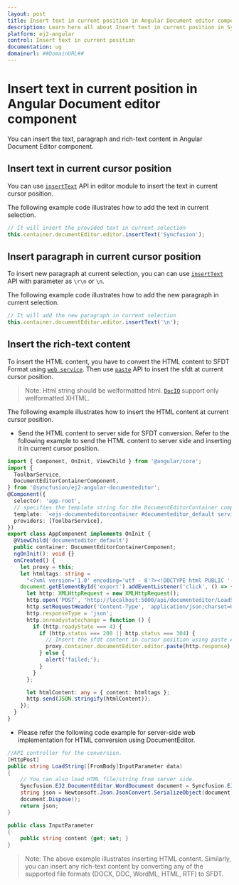 ```yaml
---
layout: post
title: Insert text in current position in Angular Document editor component | Syncfusion
description: Learn here all about Insert text in current position in Syncfusion Angular Document editor component of Syncfusion Essential JS 2 and more.
platform: ej2-angular
control: Insert text in current position 
documentation: ug
domainurl: ##DomainURL##
---
```


# Insert text in current position in Angular Document editor component

You can insert the text, paragraph and rich-text content in Angular Document Editor component.

## Insert text in current cursor position

You can use [`insertText`](https://ej2.syncfusion.com/angular/documentation/api/document-editor/editor/#inserttext) API in editor module to insert the text in current cursor position.

The following example code illustrates how to add the text in current selection.

```typescript
// It will insert the provided text in current selection
this.container.documentEditor.editor.insertText('Syncfusion');
```

## Insert paragraph in current cursor position

To insert new paragraph at current selection, you can can use [`insertText`](https://ej2.syncfusion.com/angular/documentation/api/document-editor/editor/#inserttext) API with parameter as `\r\n` or `\n`.

The following example code illustrates how to add the new paragraph in current selection.

```typescript
// It will add the new paragraph in current selection
this.container.documentEditor.editor.insertText('\n');
```

## Insert the rich-text content

To insert the HTML content, you have to convert the HTML content to SFDT Format using [`web service`](../../document-editor/web-services). Then use [`paste`](https://ej2.syncfusion.com/angular/documentation/api/document-editor/editor/#paste) API to insert the sfdt at current cursor position.

>Note: Html string should be welformatted html. [`DocIO`](https://help.syncfusion.com/file-formats/docio/html) support only welformatted XHTML.  

The following example illustrates how to insert the HTML content at current cursor position.

* Send the HTML content to server side for SFDT conversion. Refer to the following example to send the HTML content to server side and inserting it in current cursor position.

```typescript
import { Component, OnInit, ViewChild } from '@angular/core';
import {
  ToolbarService,
  DocumentEditorContainerComponent,
} from '@syncfusion/ej2-angular-documenteditor';
@Component({
  selector: 'app-root',
  // specifies the template string for the DocumentEditorContainer component
  template: `<ejs-documenteditorcontainer #documenteditor_default serviceUrl="https://ej2services.syncfusion.com/production/web-services/api/documenteditor/" height="600px" style="display:block" [documentEditorSettings]= "searchHighlightColor" [enableToolbar]=true (created)="onCreated()"> </ejs-documenteditorcontainer>`,
  providers: [ToolbarService],
})
export class AppComponent implements OnInit {
  @ViewChild('documenteditor_default')
  public container: DocumentEditorContainerComponent;
  ngOnInit(): void {}
  onCreated() {
    let proxy = this;
    let htmltags: string =
      "<?xml version='1.0' encoding='utf - 8'?><!DOCTYPE html PUBLIC '-//W3C//DTD XHTML 1.0 Strict//EN''http://www.w3.org/TR/xhtml1/DTD/xhtml1-strict.dtd'><html xmlns ='http://www.w3.org/1999/xhtml' xml:lang='en' lang ='en'><body><h1>The img element</h1><img src='https://www.w3schools.com/images/lamp.jpg' alt ='Lamp Image' width='500' height='600'/></body></html>";
    document.getElementById('export').addEventListener('click', () => {
      let http: XMLHttpRequest = new XMLHttpRequest();
      http.open('POST', 'http://localhost:5000/api/documenteditor/LoadString');
      http.setRequestHeader('Content-Type', 'application/json;charset=UTF-8');
      http.responseType = 'json';
      http.onreadystatechange = function () {
        if (http.readyState === 4) {
          if (http.status === 200 || http.status === 304) {
            // Insert the sfdt content in cursor position using paste API
            proxy.container.documentEditor.editor.paste(http.response);
          } else {
            alert('failed;');
          }
        }
      };

      let htmlContent: any = { content: htmltags };
      http.send(JSON.stringify(htmlContent));
    });
  }
}
```

* Please refer the following code example for server-side web implementation for HTML conversion using DocumentEditor.

```c#
//API controller for the conversion.
[HttpPost]
public string LoadString([FromBody]InputParameter data)
{
    // You can also load HTML file/string from server side.
    Syncfusion.EJ2.DocumentEditor.WordDocument document = Syncfusion.EJ2.DocumentEditor.WordDocument.LoadString(data.content, FormatType.Html); // Convert the HTML to SFDT format.
    string json = Newtonsoft.Json.JsonConvert.SerializeObject(document);
    document.Dispose();
    return json;
}

public class InputParameter
{
    public string content {get; set; }
}
```

>Note: The above example illustrates inserting HTML content. Similarly, you can insert any rich-text content by converting any of the supported file formats (DOCX, DOC, WordML, HTML, RTF) to SFDT.
